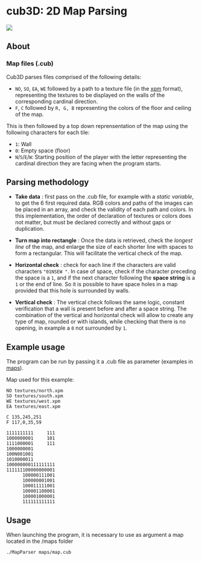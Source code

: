 # cub3D: 2D Map Parsing

<img src="https://raw.githubusercontent.com/Toowan0x1/cub3d_parsing/master/Screenshot%20from%202024-01-02%2005-08-01.png">

## About
### Map files (.cub)

Cub3D parses files comprised of the following details:
- `NO`, `SO`, `EA`, `WE` followed by a path to a texture file (in the [xpm](https://en.wikipedia.org/wiki/X_PixMap) format), representing the textures to be displayed on the walls of the corresponding cardinal direction.
- `F`, `C` followed by `R, G, B` representing the colors of the floor and ceiling of the map.

This is then followed by a top down reprensentation of the map using the following characters for each tile:

- `1`: Wall
- `0`: Empty space (floor)
- `N`/`S`/`E`/`W`: Starting position of the player with the letter representing the cardinal direction they are facing when the program starts.

## Parsing methodology

- **Take data** : first pass on the .cub file, for example with a _static variable_, to get the 6 first required data. RGB colors and paths of the images can be placed in an array, and check the validity of each path and colors. In this implementation, the order of declaration of textures or colors does not matter, but must be declared correctly and without gaps or duplication.

- **Turn map into rectangle** : Once the data is retrieved, check the _longest line_ of the map, and enlarge the size of each shorter line with spaces to form a rectangular. This will facilitate the vertical check of the map.

- **Horizontal check** : check for each line if the characters are valid characters `"01NSEW "`. In case of space, check if the character preceding the space is a `1`, and if the next character following the **space string** is a `1` or the end of line. So it is possible to have space holes in a map provided that this hole is surrounded by walls.

- **Vertical check** : The vertical check follows the same logic, constant verification that a wall is present before and after a space string. The combination of the vertical and horizontal check will allow to create any type of map, rounded or with islands, while checking that there is no opening, in example a `0` not surrounded by `1`.

## Example usage
The program can be run by passing it a .cub file as parameter (examples in [maps](https://github.com/Toowan0x1/cub3d_parsing/tree/master/maps)).

Map used for this example:
```
NO textures/north.xpm
SO textures/south.xpm
WE textures/west.xpm
EA textures/east.xpm

C 135,245,251
F 117,0,35,59

1111111111     111
1000000001     101
1111000001     111
1000000001
100N001001
1010000011
100000000111111111
111111100000000001
      100000111001
      100000001001
      100011111001
      100001100001
      100001000001
      111111111111
```

## Usage

When launching the program, it is necessary to use as argument a map located in the /maps folder

```shell
./MapParser maps/map.cub
```

